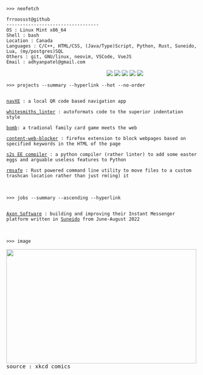 ```
>>> neofetch
```

```
frroossst@github
----------------------------------
OS : Linux Mint x86_64
Shell : bash
Location : Canada
Languages : C/C++, HTML/CSS, (Java/Type)Script, Python, Rust, Suneido, Lua, (my/postgres)SQL
Others : git, GNU/linux, neovim, VSCode, VueJS
Email : adhyanpatel@gmail.com
```
<p align="left">
  &nbsp; &nbsp; &nbsp; &nbsp; &nbsp;&nbsp;&nbsp;&nbsp;&nbsp;&nbsp;&nbsp;&nbsp;&nbsp;&nbsp;&nbsp;&nbsp;&nbsp;&nbsp;&nbsp;&nbsp;&nbsp;&nbsp;&nbsp;&nbsp;&nbsp;&nbsp;&nbsp;&nbsp;&nbsp;&nbsp;&nbsp;&nbsp;&nbsp;&nbsp;&nbsp;&nbsp;&nbsp;&nbsp;&nbsp;&nbsp;&nbsp;&nbsp;&nbsp;&nbsp;&nbsp;&nbsp;&nbsp;&nbsp;&nbsp;&nbsp;&nbsp;&nbsp;&nbsp;&nbsp;&nbsp;&nbsp;&nbsp;&nbsp;&nbsp;&nbsp;&nbsp;&nbsp;
  <img src="https://singlecolorimage.com/get/F28FAD/25x20" />
  <img src="https://singlecolorimage.com/get/ABE9B3/25x20" />
  <img src="https://singlecolorimage.com/get/B5E8E0/25x20" />
  <img src="https://singlecolorimage.com/get/96CDFB/25x20" />
  <img src="https://singlecolorimage.com/get/89DCEB/25x20" />
</p>

```
>>> projects --summary --hyperlink --hot --no-order
```
<pre>
<code>
<a href="https://github.com/frroossst/navXE">navXE</a> : a local QR code based navigation app

<a href="https://github.com/frroossst/whitesmiths_linter">whitesmiths_linter</a> : autoformats code to the superior indentation style

<a href="https://github.com/frroossst/bombTheCardGame">bomb</a>: a tradional family card game meets the web

<a href="https://github.com/frroossst/webpage_content_blocker">content-web-blocker</a> : firefox extension to block webpages based on specified keywords in the HTML of the page

<a href="https://github.com/frroossst/python_s2s_compiler">s2s EE compiler</a> : a python compiler (rather linter) to add some easter eggs and arguable useless features to Python

<a href="https://github.com/frroossst/saferm">rmsafe</a> : Rust powered command line utility to move files to a custom trashcan location rather than just rm(ing) it

</code>
</pre>

```
>>> jobs --summary --ascending --hyperlink
```
<pre>
<code>
<a href="https://axonsoftware.com/">Axon Software</a> : building and improving their Instant Messenger platform written in <a href="https://suneido.com/">Suneido</a> from June-August 2022

</code>
</pre>

```
>>> image
```
<pre>
<img src="https://imgs.xkcd.com/comics/wisdom_of_the_ancients.png" height="300" width="500">
source : xkcd comics
</pre>

